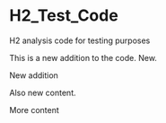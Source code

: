 # H2_Test_Code
H2 analysis code for testing purposes

This is a new addition to the code.
New.

New addition

Also new content.


More content